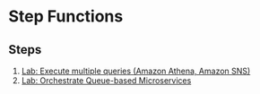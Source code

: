 # Step Functions

## Steps

1. [Lab: Execute multiple queries (Amazon Athena, Amazon SNS)](./lab-stepfunction-athena-sns/)
1. [Lab: Orchestrate Queue-based Microservices](./lab-stepfunction-ecomm-sqs/)